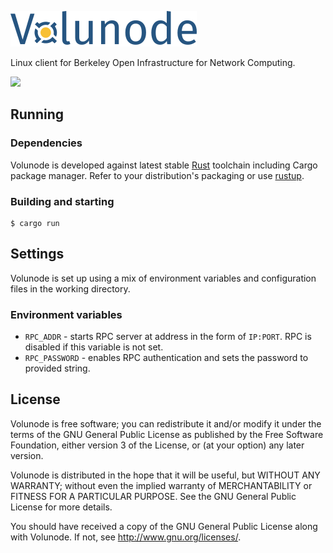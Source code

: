 ![Volunode](logo.svg.png)

Linux client for Berkeley Open Infrastructure for Network Computing.

[![](https://img.shields.io/badge/Chat-on%20Matrix-brightgreen.svg)](https://riot.im/app/#/room/#volunode:matrix.org)

## Running
### Dependencies
Volunode is developed against latest stable [Rust](https://rust-lang.org) toolchain including Cargo package manager.
Refer to your distribution's packaging or use [rustup](https://rustup.rs).

### Building and starting
```
$ cargo run
```

## Settings
Volunode is set up using a mix of environment variables and configuration files in the working directory.

### Environment variables
* `RPC_ADDR` - starts RPC server at address in the form of `IP:PORT`. RPC is disabled if this variable is not set.
* `RPC_PASSWORD` - enables RPC authentication and sets the password to provided string.

## License
Volunode is free software; you can redistribute it and/or modify it
under the terms of the GNU General Public License
as published by the Free Software Foundation,
either version 3 of the License, or (at your option) any later version.

Volunode is distributed in the hope that it will be useful,
but WITHOUT ANY WARRANTY; without even the implied warranty of
MERCHANTABILITY or FITNESS FOR A PARTICULAR PURPOSE.
See the GNU General Public License for more details.

You should have received a copy of the GNU General Public License
along with Volunode.  If not, see <http://www.gnu.org/licenses/>.
